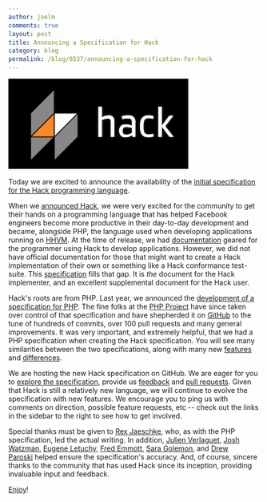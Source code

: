 ```yaml
---
author: joelm
comments: true
layout: post
title: Announcing a Specification for Hack
category: blog
permalink: /blog/8537/announcing-a-specification-for-hack
---
```


![Hack Logo](/static/images/posts/Screenshot-2015-02-18-10.07.47.png)

Today we are excited to announce the availability of the [initial specification for the Hack programming language](https://github.com/hhvm/hack-langspec/blob/master/spec/00-specification-for-hack.md).

<!--truncate-->

When we [announced Hack](http://hhvm.com/blog/4223/introducing-hack-a-programming-language-for-hhvm), we were very excited for the community to get their hands on a programming language that has helped Facebook engineers become more productive in their day-to-day development and became, alongside PHP, the language used when developing applications running on [HHVM](http://hhvm.com). At the time of release, we had [documentation](http://docs.hhvm.com) geared for the programmer using Hack to develop applications. However, we did not have official documentation for those that might want to create a Hack implementation of their own or something like a Hack conformance test-suite. This [specification](https://github.com/hhvm/hack-langspec/blob/master/spec/00-specification-for-hack.md) fills that gap. It is _the_ document for the Hack implementer, and an excellent supplemental document for the Hack user.

Hack's roots are from PHP. Last year, we announced the [development of a specification for PHP](http://hhvm.com/blog/5723/announcing-a-specification-for-php). The fine folks at the [PHP Project](http://php.net/credits.php) have since taken over control of that specification and have shepherded it on [GitHub](https://github.com/php/php-langspec) to the tune of hundreds of commits, over 100 pull requests and many general improvements. It was very important, and extremely helpful, that we had a PHP specification when creating the Hack specification. You will see many similarities between the two specifications, along with many new [fea](https://github.com/hhvm/hack-langspec/blob/master/spec/05-types.md#types)[tur](https://github.com/hhvm/hack-langspec/blob/master/spec/14-generic-types-methods-and-functions.md)[es](https://github.com/hhvm/hack-langspec/blob/master/spec/21-attributes.md) and [differences](https://github.com/hhvm/hack-langspec/blob/master/spec/23-differences-from-php.md).

We are hosting the new Hack specification on GitHub. We are eager for you to [explore the specification](https://github.com/hhvm/hack-langspec), provide us [feedback](https://github.com/hhvm/hack-langspec/issues) and [pull requests](https://github.com/hhvm/hack-langspec/pulls). Given that Hack is still a relatively new language, we will continue to evolve the specification with new features. We encourage you to ping us with comments on direction, possible feature requests, etc -- check out the links in the sidebar to the right to see how to get involved.

Special thanks must be given to [Rex Jaeschke](https://github.com/RexJaeschke), who, as with the PHP specification, led the actual writing. In addition, [Julien Verlaguet](https://github.com/pikatchu), [Josh Watzman](https://github.com/jwatzman), [Eugene Letuchy](https://github.com/elgenie), [Fred Emmott](https://github.com/fredemmott), [Sara Golemon](https://github.com/sgolemon), and [Drew Paroski](https://github.com/paroski) helped ensure the specification's accuracy. And, of course, sincere thanks to the community that has used Hack since its inception, providing invaluable input and feedback.

[Enjoy](https://github.com/hhvm/hack-langspec/blob/master/spec/00-specification-for-hack.md)!
